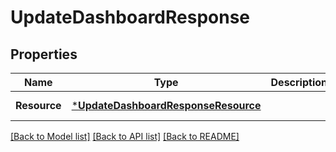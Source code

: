 # UpdateDashboardResponse

## Properties
Name | Type | Description | Notes
------------ | ------------- | ------------- | -------------
**Resource** | [***UpdateDashboardResponseResource**](UpdateDashboardResponseResource.md) |  | [default to null]

[[Back to Model list]](../README.md#documentation-for-models) [[Back to API list]](../README.md#documentation-for-api-endpoints) [[Back to README]](../README.md)


